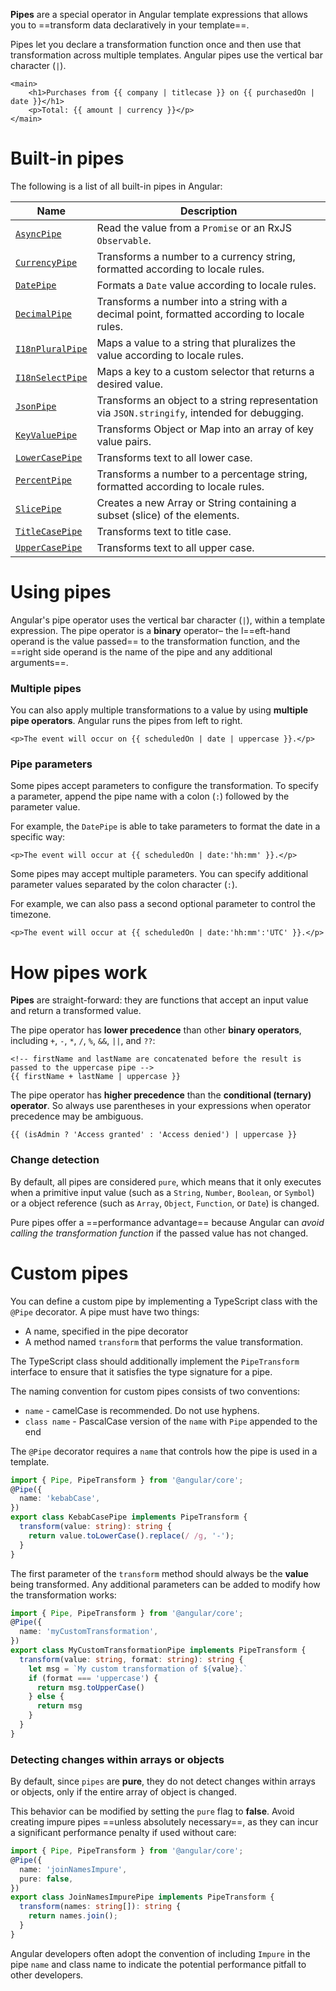 **Pipes** are a special operator in Angular template expressions that allows you to ==transform data declaratively in your template==. 

Pipes let you declare a transformation function once and then use that transformation across multiple templates. Angular pipes use the vertical bar character (`|`).

```angular-html
<main>
	<h1>Purchases from {{ company | titlecase }} on {{ purchasedOn | date }}</h1>
	<p>Total: {{ amount | currency }}</p>
</main>
```


# Built-in pipes

The following is a list of all built-in pipes in Angular:

|Name|Description|
|---|---|
|[`AsyncPipe`](https://angular.dev/api/common/AsyncPipe)|Read the value from a `Promise` or an RxJS `Observable`.|
|[`CurrencyPipe`](https://angular.dev/api/common/CurrencyPipe)|Transforms a number to a currency string, formatted according to locale rules.|
|[`DatePipe`](https://angular.dev/api/common/DatePipe)|Formats a `Date` value according to locale rules.|
|[`DecimalPipe`](https://angular.dev/api/common/DecimalPipe)|Transforms a number into a string with a decimal point, formatted according to locale rules.|
|[`I18nPluralPipe`](https://angular.dev/api/common/I18nPluralPipe)|Maps a value to a string that pluralizes the value according to locale rules.|
|[`I18nSelectPipe`](https://angular.dev/api/common/I18nSelectPipe)|Maps a key to a custom selector that returns a desired value.|
|[`JsonPipe`](https://angular.dev/api/common/JsonPipe)|Transforms an object to a string representation via `JSON.stringify`, intended for debugging.|
|[`KeyValuePipe`](https://angular.dev/api/common/KeyValuePipe)|Transforms Object or Map into an array of key value pairs.|
|[`LowerCasePipe`](https://angular.dev/api/common/LowerCasePipe)|Transforms text to all lower case.|
|[`PercentPipe`](https://angular.dev/api/common/PercentPipe)|Transforms a number to a percentage string, formatted according to locale rules.|
|[`SlicePipe`](https://angular.dev/api/common/SlicePipe)|Creates a new Array or String containing a subset (slice) of the elements.|
|[`TitleCasePipe`](https://angular.dev/api/common/TitleCasePipe)|Transforms text to title case.|
|[`UpperCasePipe`](https://angular.dev/api/common/UpperCasePipe)|Transforms text to all upper case.|
# Using pipes

Angular's pipe operator uses the vertical bar character (`|`), within a template expression. The pipe operator is a **binary** operator– the l==eft-hand operand is the value passed== to the transformation function, and the ==right side operand is the name of the pipe and any additional arguments==.

### Multiple pipes

You can also apply multiple transformations to a value by using **multiple pipe operators**. Angular runs the pipes from left to right.

```angular-html
<p>The event will occur on {{ scheduledOn | date | uppercase }}.</p>
```


### Pipe parameters

Some pipes accept parameters to configure the transformation. To specify a parameter, append the pipe name with a colon (`:`) followed by the parameter value.

For example, the `DatePipe` is able to take parameters to format the date in a specific way:

```angular-html
<p>The event will occur at {{ scheduledOn | date:'hh:mm' }}.</p>
```

Some pipes may accept multiple parameters. You can specify additional parameter values separated by the colon character (`:`).

For example, we can also pass a second optional parameter to control the timezone.

```angular-html
<p>The event will occur at {{ scheduledOn | date:'hh:mm':'UTC' }}.</p>
```

# How pipes work

**Pipes** are straight-forward: they are functions that accept an input value and return a transformed value.

The pipe operator has **lower precedence** than other **binary operators**, including `+`, `-`, `*`, `/`, `%`, `&&`, `||`, and `??`:

```angular-html
<!-- firstName and lastName are concatenated before the result is passed to the uppercase pipe -->
{{ firstName + lastName | uppercase }}
```

The pipe operator has **higher precedence** than the **conditional (ternary) operator**. So always use parentheses in your expressions when operator precedence may be ambiguous.

```angular-html
{{ (isAdmin ? 'Access granted' : 'Access denied') | uppercase }}
```

### Change detection

By default, all pipes are considered `pure`, which means that it only executes when a primitive input value (such as a `String`, `Number`, `Boolean`, or `Symbol`) or a object reference (such as `Array`, `Object`, `Function`, or `Date`) is changed. 

Pure pipes offer a ==performance advantage== because Angular can _avoid calling the transformation function_ if the passed value has not changed.

# Custom pipes

You can define a custom pipe by implementing a TypeScript class with the `@Pipe` decorator. A pipe must have two things:

- A name, specified in the pipe decorator
- A method named `transform` that performs the value transformation.

The TypeScript class should additionally implement the `PipeTransform` interface to ensure that it satisfies the type signature for a pipe.

The naming convention for custom pipes consists of two conventions:

- `name` - camelCase is recommended. Do not use hyphens.
- `class name` - PascalCase version of the `name` with `Pipe` appended to the end

The `@Pipe` decorator requires a `name` that controls how the pipe is used in a template.

```ts title="kebab-case.pipe.ts"
import { Pipe, PipeTransform } from '@angular/core';
@Pipe({
  name: 'kebabCase',
})
export class KebabCasePipe implements PipeTransform {
  transform(value: string): string {
    return value.toLowerCase().replace(/ /g, '-');
  }
}
```

The first parameter of the `transform` method should always be the **value** being transformed. Any additional parameters can be added to modify how the transformation works:

```ts
import { Pipe, PipeTransform } from '@angular/core';
@Pipe({
  name: 'myCustomTransformation',
})
export class MyCustomTransformationPipe implements PipeTransform {
  transform(value: string, format: string): string {
    let msg = `My custom transformation of ${value}.`
    if (format === 'uppercase') {
      return msg.toUpperCase()
    } else {
      return msg
    }
  }
}
```

### Detecting changes within arrays or objects

By default, since `pipes` are **pure**, they do not detect changes within arrays or objects, only if the entire array of object is changed.

This behavior can be modified by setting the `pure` flag to **false**. Avoid creating impure pipes ==unless absolutely necessary==, as they can incur a significant performance penalty if used without care:

```ts
import { Pipe, PipeTransform } from '@angular/core';
@Pipe({
  name: 'joinNamesImpure',
  pure: false,
})
export class JoinNamesImpurePipe implements PipeTransform {
  transform(names: string[]): string {
    return names.join();
  }
}
```

Angular developers often adopt the convention of including `Impure` in the pipe `name` and class name to indicate the potential performance pitfall to other developers.